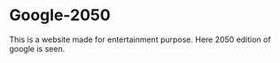 # Google-2050
This is a website made for entertainment purpose. Here 2050 edition of google is seen.
